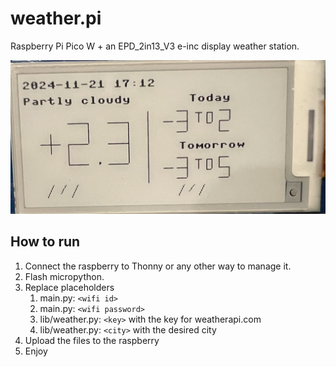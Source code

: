 # weather.pi

Raspberry Pi Pico W + an EPD_2in13_V3 e-inc display weather station. 

![preview_image](https://raw.githubusercontent.com/MinchoVelev/weather.pi/refs/heads/main/weatherpi.png)

## How to run

1. Connect the raspberry to Thonny or any other way to manage it.
1. Flash micropython.
2. Replace placeholders
    1. main.py: `<wifi id>`
    2. main.py: `<wifi password>`
    3. lib/weather.py: `<key>` with the key for weatherapi.com
    4. lib/weather.py: `<city>` with the desired city
3. Upload the files to the raspberry
4. Enjoy
